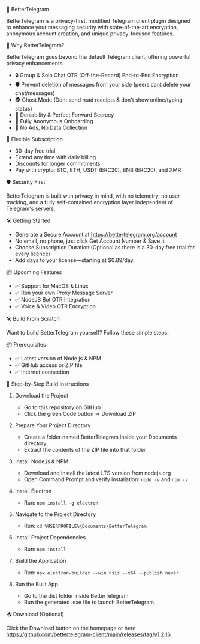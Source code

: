 🚀 BetterTelegram

BetterTelegram is a privacy-first, modified Telegram client plugin designed to enhance your messaging security with state-of-the-art encryption, anonymous account creation, and unique privacy-focused features.

🔐 Why BetterTelegram?

BetterTelegram goes beyond the default Telegram client, offering powerful privacy enhancements:

- 🔒 Group & Solo Chat OTR (Off-the-Record) End-to-End Encryption
- 🛡️ Prevent deletion of messages from your side (peers cant delete your chat/messages)
- 🕵️ Ghost Mode (Dont send read receipts & don't show online/typing status)
- 🔐 Deniability & Perfect Forward Secrecy
- 🧩 Fully Anonymous Onboarding
- 🧱 No Ads, No Data Collection

🔧 Flexible Subscription

- 30-day free trial
- Extend any time with daily billing
- Discounts for longer commitments
- Pay with crypto: BTC, ETH, USDT (ERC20), BNB (ERC20), and XMR

🛡️ Security First

BetterTelegram is built with privacy in mind, with no telemetry, no user tracking, and a fully self-contained encryption layer independent of Telegram's servers.

🛠️ Getting Started
- Generate a Secure Account at https://bettertelegram.org/account
- No email, no phone, just click Get Account Number & Save it
- Choose Subscription Duration (Optional as there is a 30-day free trial for every licence)
- Add days to your license—starting at $0.89/day.

📦 Upcoming Features
- ✅ Support for MacOS & Linux
- ✅ Run your own Proxy Message Server
- ✅ NodeJS Bot OTR Integration
- ✅ Voice & Video OTR Encryption

🛠️ Build From Scratch

Want to build BetterTelegram yourself? Follow these simple steps:

📦 Prerequisites
- ✅ Latest version of Node.js & NPM
- ✅ GitHub access or ZIP file
- ✅ Internet connection

🧱 Step-by-Step Build Instructions

1. Download the Project
    - Go to this repository on GitHub
    - Click the green Code button → Download ZIP

2. Prepare Your Project Directory
    - Create a folder named BetterTelegram inside your Documents directory
    - Extract the contents of the ZIP file into that folder

3. Install Node.js & NPM
    - Download and install the latest LTS version from nodejs.org
    - Open Command Prompt and verify installation: `node -v` and `npm -v`

4. Install Electron
    - Run: `npm install -g electron`

5. Navigate to the Project Directory
    - Run: `cd %USERPROFILE%\Documents\BetterTelegram`

6. Install Project Dependencies
    - Run: `npm install`

7. Build the Application
    - Run: `npx electron-builder --win nsis --x64 --publish never`

8. Run the Built App
    - Go to the dist folder inside BetterTelegram
    - Run the generated .exe file to launch BetterTelegram

📥 Download (Optional)

Click the Download button on the homepage or here https://github.com/bettertelegram-client/main/releases/tag/v1.2.16
